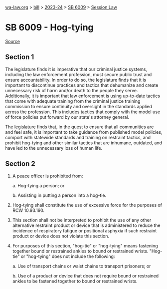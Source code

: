 [wa-law.org](/) > [bill](/bill/) > [2023-24](/bill/2023-24/) > [SB 6009](/bill/2023-24/sb/6009/) > [Session Law](/bill/2023-24/sb/6009/S.SL/)

# SB 6009 - Hog-tying

[Source](http://lawfilesext.leg.wa.gov/biennium/2023-24/Pdf/Bills/Session%20Laws/Senate/6009-S.SL.pdf)

## Section 1
The legislature finds it is imperative that our criminal justice systems, including the law enforcement profession, must secure public trust and ensure accountability. In order to do so, the legislature finds that it is important to discontinue practices and tactics that dehumanize and create unnecessary risk of harm and/or death to the people they serve. Additionally, it is important that law enforcement is using up-to-date tactics that come with adequate training from the criminal justice training commission to ensure continuity and oversight in the standards applied across the profession. This includes tactics that comply with the model use of force policies put forward by our state's attorney general.

The legislature finds that, in the quest to ensure that all communities are and feel safe, it is important to take guidance from published model policies, comport with statewide standards and training on restraint tactics, and prohibit hog-tying and other similar tactics that are inhumane, outdated, and have led to the unnecessary loss of human life.

## Section 2
1. A peace officer is prohibited from:

    a. Hog-tying a person; or

    b. Assisting in putting a person into a hog-tie.

2. Hog-tying shall constitute the use of excessive force for the purposes of RCW 10.93.190.

3. This section shall not be interpreted to prohibit the use of any other alternative restraint product or device that is administered to reduce the incidence of respiratory fatigue or positional asphyxia if such restraint product or device does not violate this section.

4. For purposes of this section, "hog-tie" or "hog-tying" means fastening together bound or restrained ankles to bound or restrained wrists. "Hog-tie" or "hog-tying" does not include the following:

    a. Use of transport chains or waist chains to transport prisoners; or

    b. Use of a product or device that does not require bound or restrained ankles to be fastened together to bound or restrained wrists.
